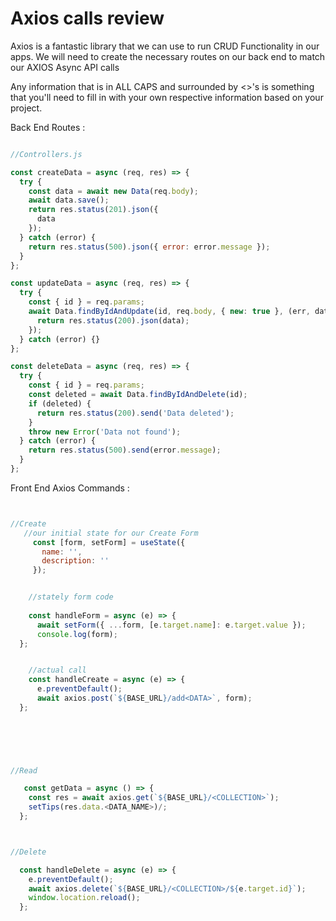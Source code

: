 # Axios calls review


Axios is a fantastic library that we can use to run CRUD Functionality in our apps.
We will need to create the necessary routes on our back end to match our AXIOS Async API calls

Any information that is in ALL CAPS and surrounded by <>'s is something that you'll need to fill in with your own respective information based on your project.


Back End Routes :
```js

//Controllers.js

const createData = async (req, res) => {
  try {
    const data = await new Data(req.body);
    await data.save();
    return res.status(201).json({
      data
    });
  } catch (error) {
    return res.status(500).json({ error: error.message });
  }
};

const updateData = async (req, res) => {
  try {
    const { id } = req.params;
    await Data.findByIdAndUpdate(id, req.body, { new: true }, (err, data) => {
      return res.status(200).json(data);
    });
  } catch (error) {}
};

const deleteData = async (req, res) => {
  try {
    const { id } = req.params;
    const deleted = await Data.findByIdAndDelete(id);
    if (deleted) {
      return res.status(200).send('Data deleted');
    }
    throw new Error('Data not found');
  } catch (error) {
    return res.status(500).send(error.message);
  }
};


```

Front End Axios Commands :

```js


//Create 
   //our initial state for our Create Form
     const [form, setForm] = useState({
       name: '',
       description: ''
     });


    //stately form code
  
    const handleForm = async (e) => {
      await setForm({ ...form, [e.target.name]: e.target.value });
      console.log(form);
  };


    //actual call
    const handleCreate = async (e) => {
      e.preventDefault();
      await axios.post(`${BASE_URL}/add<DATA>`, form);
  };
    
     




//Read

   const getData = async () => {
    const res = await axios.get(`${BASE_URL}/<COLLECTION>`);
    setTips(res.data.<DATA_NAME>)/;
  };



//Delete

  const handleDelete = async (e) => {
    e.preventDefault();
    await axios.delete(`${BASE_URL}/<COLLECTION>/${e.target.id}`);
    window.location.reload();
  };


```

